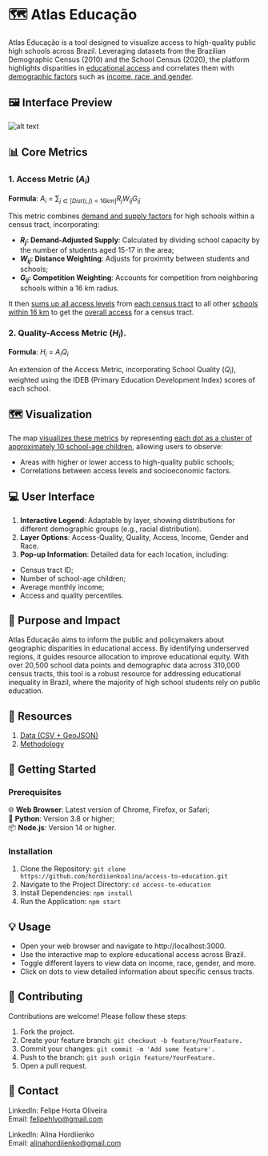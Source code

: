 # 🗺️ Atlas Educação
Atlas Educação is a tool designed to visualize access to high-quality public high schools across Brazil. Leveraging datasets from the Brazilian Demographic Census (2010) and the School Census (2020), the platform highlights disparities in <ins>educational access</ins> and correlates them with <ins>demographic factors</ins> such as <ins>income, race, and gender</ins>.

## 🖼️ Interface Preview

![alt text](public/BR-interface-preview.png)

## 📊 Core Metrics

### 1. Access Metric ($A_i$)
**Formula**: $A_i$ = $∑_{j∈[Dist(i,j)<16km]} R_j W_{ij} G_{ij}$

This metric combines <ins>demand and supply factors</ins> for high schools within a census tract, incorporating:

- **$R_j$: Demand-Adjusted Supply**: Calculated by dividing school capacity by the number of students aged 15-17 in the area;
- **$W_{ij}$: Distance Weighting**: Adjusts for proximity between students and schools;
- **$G_{ij}$: Competition Weighting**: Accounts for competition from neighboring schools within a 16 km radius.

It then <ins>sums up all access levels</ins> from <ins>each census tract</ins> to all other <ins>schools within 16 km</ins> to get the <ins>overall access</ins> for a census tract.

### 2. Quality-Access Metric ($H_i$). 

**Formula**: $H_i$ = $A_i Q_i$

An extension of the Access Metric, incorporating School Quality ($Q_i$), weighted using the IDEB (Primary Education Development Index) scores of each school.

## 🗺️ Visualization
The map <ins>visualizes these metrics</ins> by representing <ins>each dot as a cluster of approximately 10 school-age children</ins>, allowing users to observe:
- Areas with higher or lower access to high-quality public schools;
- Correlations between access levels and socioeconomic factors.

## 💻 User Interface
1. **Interactive Legend**: Adaptable by layer, showing distributions for different demographic groups (e.g., racial distribution).<br>
2. **Layer Options**: Access-Quality, Quality, Access, Income, Gender and Race. <br>
3. **Pop-up Information**: Detailed data for each location, including:
- Census tract ID;
- Number of school-age children;
- Average monthly income;
- Access and quality percentiles.

## 🎯 Purpose and Impact
Atlas Educação aims to inform the public and policymakers about geographic disparities in educational access. By identifying underserved regions, it guides resource allocation to improve educational equity. With over 20,500 school data points and demographic data across 310,000 census tracts, this tool is a robust resource for addressing educational inequality in Brazil, where the majority of high school students rely on public education.

## 📂 Resources
1. [Data (CSV + GeoJSON)](https://drive.google.com/drive/folders/1mLUgjvGivuuT-pvkGqEP_5QEk8fQOyJq?usp=sharing)<br>
2. [Methodology](https://drive.google.com/file/d/1XcylVaGVecnlIRGluxcbrwDkYOeJ9owh/view?usp=sharing)

## 🚀 Getting Started
### Prerequisites

🌐 **Web Browser**: Latest version of Chrome, Firefox, or Safari; <br>
🐍 **Python**: Version 3.8 or higher; <br>
📦 **Node.js**: Version 14 or higher. <br>

### Installation
1. Clone the Repository: ```git clone https://github.com/hordiienkoalina/access-to-education.git ```
2. Navigate to the Project Directory: ```cd access-to-education```
3. Install Dependencies: ```npm install```
4. Run the Application: ```npm start```

## 💡 Usage
- Open your web browser and navigate to http://localhost:3000.
- Use the interactive map to explore educational access across Brazil.
- Toggle different layers to view data on income, race, gender, and more.
- Click on dots to view detailed information about specific census tracts.

## 🤝 Contributing
Contributions are welcome! Please follow these steps:

1. Fork the project.
2. Create your feature branch: ```git checkout -b feature/YourFeature.```
3. Commit your changes: ```git commit -m 'Add some feature'.```
4. Push to the branch: ```git push origin feature/YourFeature.```
5. Open a pull request.

## 📧 Contact
LinkedIn: Felipe Horta Oliveira <br>
Email: felipehlvo@gmail.com <br>

LinkedIn: Alina Hordiienko <br>
Email: alinahordiienko@gmail.com <br>